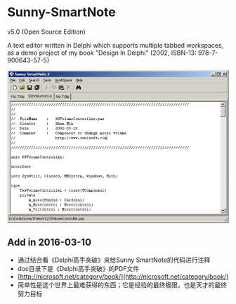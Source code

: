 Sunny-SmartNote
=========================================
v5.0 (Open Source Edition)

A text editor written in Delphi which supports multiple tabbed workspaces, as a demo project of my book "Design In Delphi" (2002, ISBN-13: 978-7-900643-57-5)

![alt tag](https://raw.githubusercontent.com/shenmin/Sunny-SmartNote/master/snapshot.png)


Add in 2016-03-10
---

* 通过结合看《Delphi高手突破》来给Sunny SmartNote的代码进行注释
* doc目录下是《Delphi高手突破》的PDF文件
* [http://nicrosoft.net/category/book/](http://nicrosoft.net/category/book/)
* 简单性是这个世界上最难获得的东西；它是经验的最终极限，也是天才的最终努力目标
